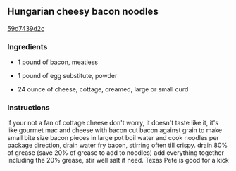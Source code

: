## Hungarian cheesy bacon noodles

[59d7439d2c](https://cookpad.com/us/recipes/333860-hungarian-cheesy-bacon-noodles)

### Ingredients

 - 1 pound of bacon, meatless

 - 1 pound of egg substitute, powder

 - 24 ounce of cheese, cottage, creamed, large or small curd

### Instructions

if your not a fan of cottage cheese don't worry, it doesn't taste like it, it's like gourmet mac and cheese with bacon cut bacon against grain to make small bite size bacon pieces in large pot boil water and cook noodles per package direction, drain water fry bacon, stirring often till crispy. drain 80% of grease (save 20% of grease to add to noodles) add everything together including the 20% grease, stir well salt if need. Texas Pete is good for a kick